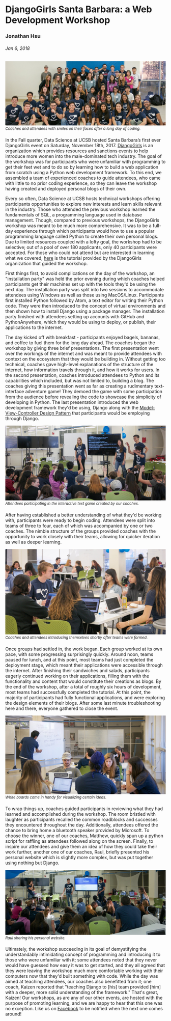 # DjangoGirls Santa Barbara: a Web Development Workshop
### Jonathan Hsu
###### Jan 6, 2018

![](img/cover-photo.jpg)
<sup>*Coaches and attendees with smiles on their faces after a long day of coding.*</sup>

In the Fall quarter, Data Science at UCSB hosted Santa Barbara’s first ever DjangoGirls event on Saturday, November 18th, 2017. [DjangoGirls](https://djangogirls.org) is an organization which provides resources and sanctions events to help introduce more women into the male-dominated tech industry. The goal of the workshop was for participants who were unfamiliar with programming to get their feet wet and to do so by learning how to build a web application from scratch using a Python web development framework. To this end, we assembled a team of experienced coaches to guide attendees, who came with little to no prior coding experience, so they can leave the workshop having created and deployed personal blogs of their own.

Every so often, Data Science at UCSB hosts technical workshops offering participants opportunities to explore new interests and learn skills relevant in the industry. Those who attended the previous workshop learned the fundamentals of SQL, a programming language used in database management. Though, compared to previous workshops, the DjangoGirls workshop was meant to be much more comprehensive. It was to be a full-day experience through which participants would how to use a popular programming language called Python to create their own personal blogs. Due to limited resources coupled with a lofty goal, the workshop had to be selective; out of a pool of over 180 applicants, only 40 participants were accepted. For those who could not attend but are interested in learning what we covered, [here](https://tutorial.djangogirls.org/) is the tutorial provided by the DjangoGirls organization that guided the workshop.

First things first, to avoid complications on the day of the workshop, an "installation party" was held the prior evening during which coaches helped participants get their machines set up with the tools they'd be using the next day. The installation party was split into two sessions to accommodate attendees using Windows as well as those using MacOS/Linux. Participants first installed Python followed by Atom, a text editor for writing their Python code. They were then introduced to the concept of virtual environments and then shown how to install Django using a package manager. The installation party finished with attendees setting up accounts with GitHub and PythonAnywhere, which they would be using to deploy, or publish, their applications to the internet.

The day kicked off with breakfast - participants enjoyed bagels, bananas, and coffee to fuel them for the long day ahead. The coaches began the workshop by giving three brief presentations. The first presentation went over the workings of the internet and was meant to provide attendees with context on the ecosystem that they would be building in. Without getting too technical, coaches gave high-level explanations of the structure of the internet, how information travels through it, and how it works for users. In the second presentation, coaches introduced attendees to Python and its capabilities which included, but was not limited to, building a blog. The coaches giving this presentation went as far as creating a rudimentary text-interface adventure game! They demoed the game with some participation from the audience before revealing the code to showcase the simplicity of developing in Python. The last presentation introduced the web development framework they'd be using, Django along with the [Model-View-Controller Design Pattern](https://djangobook.com/model-view-controller-design-pattern/) that participants would be employing through Django.

![](img/game-participation.jpg)
<sup>*Attendees participating in the interactive text game created by our coaches.*</sup>

After having established a better understanding of what they'd be working with, participants were ready to begin coding. Attendees were split into teams of three to four, each of which was accompanied by one or two coaches. The nimble structure of the groups provided coaches with the opportunity to work closely with their teams, allowing for quicker iteration as well as deeper learning.

![](img/group-1.jpg)
<sup>*Coaches and attendees introducing themselves shortly after teams were formed.*</sup>

Once groups had settled in, the work began. Each group worked at its own pace, with some progressing surprisingly quickly. Around noon, teams paused for lunch, and at this point, most teams had just completed the deployment stage, which meant their applications were accessible through the internet. After finishing their sandwiches and salads, participants eagerly continued working on their applications, filling them with the functionality and content that would constitute their creations as blogs. By the end of the workshop, after a total of roughly six hours of development, most teams had successfully completed the tutorial. At this point, the majority of participants had fully functional applications, and were exploring the design elements of their blogs. After some last minute troubleshooting here and there, everyone gathered to close the event.

![](img/group-2.jpg)
<sup>*White boards came in handy for visualizing certain ideas.*</sup>

To wrap things up, coaches guided participants in reviewing what they had learned and accomplished during the workshop. The room bristled with laughter as participants recalled the common roadblocks and successes they encountered throughout the day. Additionally, attendees offered the chance to bring home a bluetooth speaker provided by Microsoft. To choose the winner, one of our coaches, Matthew, quickly spun up a python script for raffling as attendees followed along on the screen. Finally, to inspire our attendees and give them an idea of how they could take their work further, another one of our coaches, Raul, briefly presented his personal website which is slightly more complex, but was put together using nothing but Django.

![](img/raul-blog.jpg)
<sup>*Raul sharing his personal website.*</sup>

Ultimately, the workshop succeeding in its goal of demystifying the understandably intimidating concept of programming and introducing it to those who were unfamiliar with it; some attendees noted that they never would have guessed how easy it was to get started, and they all agreed that they were leaving the workshop much more comfortable working with their computers now that they'd built something with code. While the day was aimed at teaching attendees, our coaches also benefitted from it; one coach, Kaizen reported that "teaching Django to \[his\] team provided \[him\] with a deeper, more solid understanding of the framework." That's great, Kaizen! Our workshops, as are any of our other events, are hosted with the purpose of promoting learning, and we are happy to hear that this one was no exception. Like us on [Facebook](https://www.facebook.com/DataScienceUCSB/) to be notified when the next one comes around!
